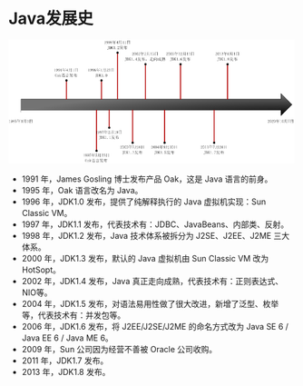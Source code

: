 # Java发展史

![](../img/00/00_01_java_history.png)

- 1991 年，James Gosling 博士发布产品 Oak，这是 Java 语言的前身。
- 1995 年，Oak 语言改名为 Java。
- 1996 年，JDK1.0 发布，提供了纯解释执行的 Java 虚拟机实现：Sun Classic VM。
- 1997 年，JDK1.1 发布，代表技术有：JDBC、JavaBeans、内部类、反射。
- 1998 年，JDK1.2 发布，Java 技术体系被拆分为 J2SE、J2EE、J2ME 三大体系。
- 2000 年，JDK1.3 发布，默认的 Java 虚拟机由 Sun Classic VM 改为 HotSopt。
- 2002 年，JDK1.4 发布，Java 真正走向成熟，代表技术有：正则表达式、NIO等。
- 2004 年，JDK1.5 发布，对语法易用性做了很大改进，新增了泛型、枚举等，代表技术有：并发包等。
- 2006 年，JDK1.6 发布，将 J2EE/J2SE/J2ME 的命名方式改为 Java SE 6 / Java EE 6 / Java ME 6。
- 2009 年，Sun 公司因为经营不善被 Oracle 公司收购。
- 2011 年，JDK1.7 发布。
- 2013 年，JDK1.8 发布。




